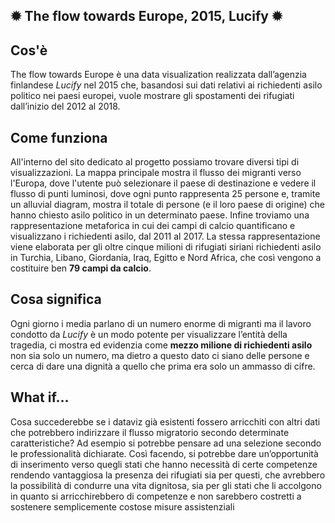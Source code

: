 ✹ The flow towards Europe, 2015, Lucify ✹
---

## Cos'è
The flow towards Europe è una data visualization realizzata dall’agenzia finlandese *Lucify* nel 2015 che, basandosi sui dati relativi ai richiedenti 
asilo politico nei paesi europei, vuole mostrare gli spostamenti dei rifugiati dall’inizio del 2012 al 2018.

## Come funziona
All'interno del sito dedicato al progetto possiamo trovare diversi tipi di visualizzazioni.
La mappa principale mostra il flusso dei migranti verso l'Europa, dove l'utente può selezionare il paese di destinazione e vedere il flusso di punti luminosi, 
dove ogni punto rappresenta 25 persone e, tramite un alluvial diagram, mostra il totale di persone (e il loro paese di origine) che hanno chiesto asilo politico 
in un determinato paese. Infine troviamo una rappresentazione metaforica in cui dei campi di calcio quantificano e visualizzano i richiedenti asilo, dal 2011 al 2017. 
La stessa rappresentazione viene elaborata per gli oltre cinque milioni di rifugiati siriani richiedenti asilo in Turchia, Libano, Giordania, Iraq, Egitto e Nord Africa, 
che così vengono a costituire ben **79 campi da calcio**.

## Cosa significa
Ogni giorno i media parlano di un numero enorme di migranti ma il lavoro condotto da *Lucify* è un modo potente per visualizzare l’entità della tragedia, ci mostra ed evidenzia come  **mezzo milione di richiedenti asilo** non sia solo un numero, ma dietro a questo dato ci siano delle persone e cerca di dare una dignità a quello che prima era solo un ammasso di cifre.

## What if...
Cosa succederebbe se i dataviz già esistenti fossero arricchiti con altri dati che potrebbero indirizzare il flusso migratorio secondo determinate caratteristiche? 
Ad esempio si potrebbe pensare ad una selezione secondo le professionalità dichiarate. Così facendo, si potrebbe  dare un’opportunità di inserimento verso quegli stati che hanno necessità di certe competenze rendendo vantaggiosa la presenza dei rifugiati sia per questi, che avrebbero la possibilità di condurre una vita dignitosa, sia per gli stati che li accolgono in quanto si arricchirebbero di competenze e non sarebbero costretti a sostenere semplicemente costose misure assistenziali

